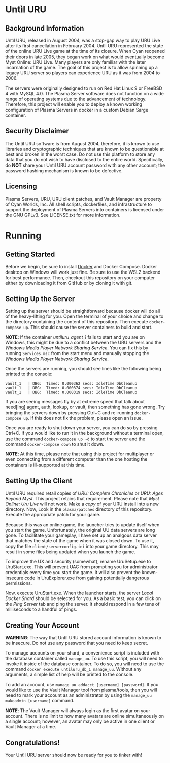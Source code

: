 # Untìl URU
## Background Information
Untìl URU, released in August 2004, was a stop-gap way to play URU Live after its first cancellation
in February 2004. Untìl URU represented the state of the online URU Live game at the time of its closure.
When Cyan reopened their doors in late 2005, they began work on what would eventually become
Myst Online: URU Live. Many players are only familiar with the later incarnation of the game. The
goal of this project is to allow spinning up a legacy URU server so players can experience URU as
it was from 2004 to 2006.

The servers were originally designed to run on Red Hat Linux 9 or FreeBSD 4 with MySQL 4.0. The Plasma
Server software does not function on a wide range of operating systems due to the advancement of
technology. Therefore, this project will enable you to deploy a known working configuration of Plasma
Servers in docker in a custom Debian Sarge container.

## Security Disclaimer
The Untìl URU software is from August 2004, therefore, it is known to use libraries and cryptographic
techniques that are known to be questionable at best and broken in the worst case. Do not use this
platform to store any data that you do not wish to have disclosed to the entire world. Specifically,
do **NOT** share your Untìl URU account password with any other account; the password hashing mechanism
is known to be defective.

## Licensing
Plasma Servers, URU, URU client patches, and Vault Manager are property of Cyan Worlds, Inc.
All shell scripts, dockerfiles, and infrastructure to support the deployment of Plasma Servers
into containers is licensed under the GNU GPLv3. See LICENSE.txt for more information.

# Running
## Getting Started
Before we begin, be sure to install [Docker](https://www.docker.com/) and Docker Compose. Docker
desktop on Windows will work just fine. Be sure to use the WSL2 backend for best performance. Then,
checkout this repository on your computer either by downloading it from GitHub or by cloning it
with git.

## Setting Up the Server
Setting up the server should be straightforward because docker will do all of the heavy-lifting
for you. Open the terminal of your choice and change to the directory containing the content
of this repository. Then execute `docker-compose up`. This should cause the server containers to
build and start.

**NOTE**: If the container *untiluru_agent_1* fails to start and you are on Windows, this might be
due to a conflict between the URU servers and the *Windows Media Player Network Sharing Service*. You
can fix this by running `Services.msc` from the start menu and manually stopping the *Windows Media*
*Player Network Sharing Service*.

Once the servers are running, you should see lines like the following being printed to the console:
```
vault_1   | DBG:  Timed: 0.000362 secs: IdleTime DbCleanup
vault_1   | DBG:  Timed: 0.000374 secs: IdleTime DbCleanup
vault_1   | DBG:  Timed: 0.000319 secs: IdleTime DbCleanup
```

If you are seeing messages fly by at extreme speed that talk about need[ing] agent, auth, lookup, or
vault, then something has gone wrong. Try bringing the servers down by pressing Ctrl+C and re-running
`docker-compose up`. If this does not fix the problem, please open an issue.

Once you are ready to shut down your server, you can do so by pressing Ctrl+C. If you would like to
run it in the background without a terminal open, use the command `docker-compose up -d` to start
the server and the command `docker-compose down` to shut it down.

**NOTE**: At this time, please note that using this project for multiplayer or even connecting
from a different computer than the one hosting the containers is ill-supported at this time.

## Setting Up the Client
Untìl URU required retail copies of *URU: Complete Chronicles* or *URU: Ages Beyond Myst*. This project
retains that requirement. Please note that *Myst Online: Uru Live* will not work. Make a *copy* of
your URU install into a new directory. Now, Look in the `plasma/patches` directory of this repository.
Execute the appropriate patch for your game.

Because this was an online game, the launcher tries to update itself when you start the game.
Unfortunately, the original UU data servers are long gone. To facillitate your gameplay, I have set
up an analgous data server that matches the state of the game when it was closed down. To use it,
copy the file `client/serverconfig.ini` into your game directory. This may result in some files being
updated when you launch the game.

To improve the UX and security (somewhat), rename UruSetup.exe to UruStart.exe. This will prevent UAC
from prompting you for administrator credentials every time you start the game. It will also prevent
the known-insecure code in UruExplorer.exe from gaining potentially dangerous permissions.

Now, execute UruStart.exe. When the launcher starts, the server *Local Docker Shard* should be
selected for you. As a basic test, you can click on the *Ping Server* tab and ping the server. It
should respond in a few tens of milliseconds to a handful of pings.

## Creating Your Account
**WARNING**: The way that Untìl URU stored account information is known to be insecure. Do not use
any password that you need to keep secret.

To manage accounts on your shard, a convenience script is included with the database container
called `manage_uu`. To use this script, you will need to invoke it inside of the database container.
To do so, you will need to use the command `docker execute untiluru_db_1 manage_uu`. Without any
arguments, a simple list of help will be printed to the console.

To add an account, use `manage_uu addacct [username] [password]`. If you would like to use the
Vault Manager tool from plasma/tools, then you will need to mark your account as an administrator
by using the `manage_uu makeadmin [username]` command.

**NOTE**: The Vault Manager will always login as the first avatar on your account. There is no
limit to how many avatars are online simultaneously on a single account; however, an avatar may only
be active in one client or Vault Manager at a time.

## Congratulations!
Your Untìl URU server should now be ready for you to tinker with!
